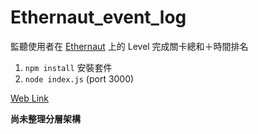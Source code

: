 # Ethernaut_event_log
監聽使用者在 [Ethernaut](https://ethernaut.openzeppelin.com) 上的 Level 完成關卡總和＋時間排名

1. `npm install` 安裝套件
2. `node index.js` (port 3000)

[Web Link](http://3.15.185.61:3000/)


**尚未整理分層架構**
